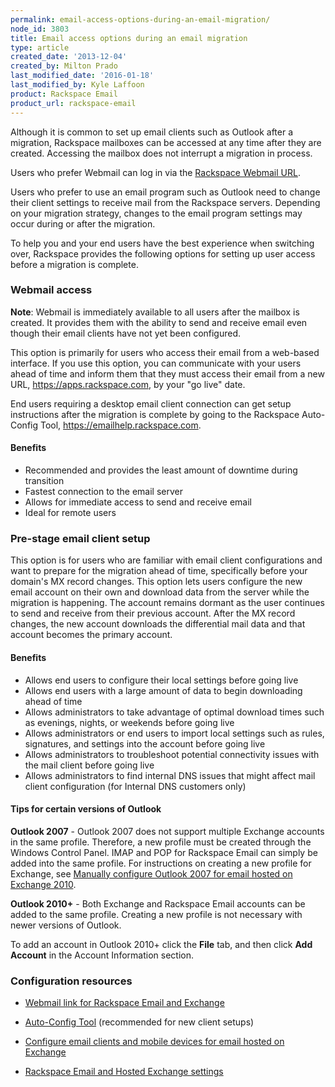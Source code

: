 ```yaml
---
permalink: email-access-options-during-an-email-migration/
node_id: 3803
title: Email access options during an email migration
type: article
created_date: '2013-12-04'
created_by: Milton Prado
last_modified_date: '2016-01-18'
last_modified_by: Kyle Laffoon
product: Rackspace Email
product_url: rackspace-email
---
```


Although it is common to set up email clients such as Outlook after a
migration, Rackspace mailboxes can be accessed at any time after they
are created. Accessing the mailbox does not interrupt a migration in
process.

Users who prefer Webmail can log in via the [Rackspace Webmail
URL](https://apps.rackspace.com).

Users who prefer to use an email program such as Outlook need to
change their client settings to receive mail from the Rackspace
servers. Depending on your migration strategy, changes to the email
program settings may occur during or after the migration.

To help you and your end users have the best experience when switching
over, Rackspace provides the following options for setting up user
access before a migration is complete.

### Webmail access

**Note**: Webmail is immediately available to all users after the mailbox
is created. It provides them with the ability to send and receive email
even though their email clients have not yet been configured.

This option is primarily for users who access their email from a
web-based interface.  If you use this option, you can communicate with
your users ahead of time and inform them that they must access their
email from a new URL, <https://apps.rackspace.com>, by your "go live"
date.

End users requiring a desktop email client connection can get setup
instructions after the migration is complete by going to the Rackspace
Auto-Config Tool, <https://emailhelp.rackspace.com>.

#### Benefits

-   Recommended and provides the least amount of downtime during
    transition
-   Fastest connection to the email server
-   Allows for immediate access to send and receive email
-   Ideal for remote users

### Pre-stage email client setup

This option is for users who are familiar with email client
configurations and want to prepare for the migration ahead of time,
specifically before your domain's MX record changes. This option lets
users configure the new email account on their own and download data
from the server while the migration is happening. The account remains
dormant as the user continues to send and receive from their previous
account. After the MX record changes, the new account downloads the
differential mail data and that account becomes the primary account.

#### Benefits

-   Allows end users to configure their local settings before going live
-   Allows end users with a large amount of data to begin downloading
    ahead of time
-   Allows administrators to take advantage of optimal download times
    such as evenings, nights, or weekends before going live
-   Allows administrators or end users to import local settings such as
    rules, signatures, and settings into the account before going live
-   Allows administrators to troubleshoot potential connectivity issues
    with the mail client before going live
-   Allows administrators to find internal DNS issues that might affect
    mail client configuration (for Internal DNS customers only)

#### Tips for certain versions of Outlook

**Outlook 2007** - Outlook 2007 does not support multiple Exchange
accounts in the same profile. Therefore, a new profile must be created
through the Windows Control Panel. IMAP and POP for Rackspace Email can
simply be added into the same profile. For instructions on creating a
new profile for Exchange, see [Manually configure Outlook 2007 for email hosted on Exchange 2010](/how-to/manually-configure-outlook-2007-for-email-hosted-on-exchange-2010).

**Outlook 2010+** - Both Exchange and Rackspace Email accounts can be
added to the same profile.  Creating a new profile is not necessary with
newer versions of Outlook.

To add an account in Outlook 2010+ click the **File** tab, and then
click **Add Account** in the Account Information section.

### Configuration resources

- [Webmail link for Rackspace Email and
Exchange](https://apps.rackspace.com)

- [Auto-Config Tool](https://emailhelp.rackspace.com) (recommended for new
client setups)

- [Configure email clients and mobile devices for email hosted on Exchange](/how-to/configure-email-clients-and-mobile-devices-for-email-hosted-on-exchange)

- [Rackspace Email and Hosted Exchange settings](/how-to/rackspace-email-and-hosted-exchange-settings)
